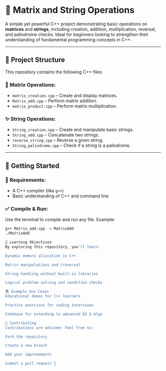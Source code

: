 # 🔢 Matrix and String Operations

A simple yet powerful C++ project demonstrating basic operations on **matrices** and **strings**, including creation, addition, multiplication, reversal, and palindrome checks. Ideal for beginners looking to strengthen their understanding of fundamental programming concepts in C++.

---

## 📁 Project Structure

This repository contains the following C++ files:

### 📌 Matrix Operations:
- `matrix_creation.cpp` – Create and display matrices.
- `Matrix_add.cpp` – Perform matrix addition.
- `matrix_product.cpp` – Perform matrix multiplication.

### ✨ String Operations:
- `String_creation.cpp` – Create and manipulate basic strings.
- `String_add.cpp` – Concatenate two strings.
- `reverse_string.cpp` – Reverse a given string.
- `String_palindrome.cpp` – Check if a string is a palindrome.

---

## 🚀 Getting Started

### 🔧 Requirements:
- A C++ compiler (like `g++`)
- Basic understanding of C++ and command line

### ✅ Compile & Run:

Use the terminal to compile and run any file. Example:

```bash
g++ Matrix_add.cpp -o MatrixAdd
./MatrixAdd

🧠 Learning Objectives
By exploring this repository, you'll learn:

Dynamic memory allocation in C++

Matrix manipulations and traversal

String handling without built-in libraries

Logical problem solving and condition checks

📚 Example Use Cases
Educational demos for C++ learners

Practice exercises for coding interviews

Codebase for extending to advanced DS & Algo

🤝 Contributing
Contributions are welcome! Feel free to:

Fork the repository

Create a new branch

Add your improvements

Submit a pull request 🚀

